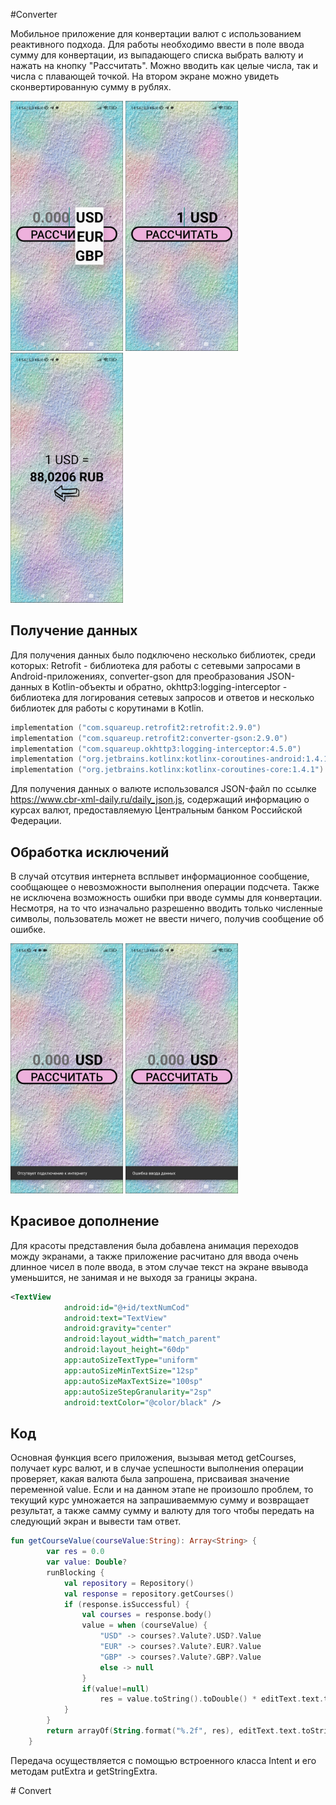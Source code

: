 #Converter

Мобильное приложение для конвертации валют с использованием реактивного подхода. Для работы необходимо ввести в поле ввода сумму для конвертации, из выпадающего списка выбрать валюту и нажать на кнопку "Рассчитать". 
Можно вводить как целые числа, так и числа с плавающей точкой. На втором экране можно увидеть сконвертированную сумму в рублях.
<div>
  <img src="https://github.com/IndraLosk/Converter/blob/main/img_for_readme/spinner.jpg" width="180" height="400" alt="Spinner">
  <img src="https://github.com/IndraLosk/Converter/blob/main/img_for_readme/app_work_1.jpg" width="180" height="400" alt="Image first screen">
  <img src="https://github.com/IndraLosk/Converter/blob/main/img_for_readme/app_work_2.jpg" width="180" height="400" alt="Image second screen">
</div>

<h2>Получение данных</h2>

Для получения данных было подключено несколько библиотек, среди которых: Retrofit - библиотека для работы с сетевыми запросами в Android-приложениях, converter-gson для преобразования JSON-данных в Kotlin-объекты и обратно, okhttp3:logging-interceptor - библиотека для логирования сетевых запросов и ответов и несколько библиотек для работы с корутинами в Kotlin. 

```Kotlin
implementation ("com.squareup.retrofit2:retrofit:2.9.0")
implementation ("com.squareup.retrofit2:converter-gson:2.9.0")
implementation ("com.squareup.okhttp3:logging-interceptor:4.5.0")
implementation ("org.jetbrains.kotlinx:kotlinx-coroutines-android:1.4.1")
implementation ("org.jetbrains.kotlinx:kotlinx-coroutines-core:1.4.1")
```

Для получения данных о валюте использовался JSON-файл по ссылке https://www.cbr-xml-daily.ru/daily_json.js, содержащий информацию о курсах валют, предоставляемую Центральным банком Российской Федерации.

<h2>Обработка исключений</h2>

В случай отсутвия интернета всплывет информационное сообщение, сообщающее о невозможности выполнения операции подсчета. Также не исключена возможность ошибки при вводе суммы для конвертации. Несмотря, на то что изначально разрешенно вводить только численные символы, пользователь может не ввести ничего, получив сообщение об ошибке.
<div>
  <img src="https://github.com/IndraLosk/Converter/blob/main/img_for_readme/catch_mistake_internet.jpg" width="180" height="400" alt="catch_mistake_internet">
  <img src="https://github.com/IndraLosk/Converter/blob/main/img_for_readme/catch_mistake_input.jpg" width="180" height="400" alt="catch_mistake_input">
</div>

<h2>Красивое дополнение</h2>

Для красоты представления была добавлена анимация переходов можду экранами, а также приложение расчитано для ввода очень длинное чисел в поле ввода, в этом случае текст на экране ввывода уменьшится, не занимая и не выходя за границы экрана.

```xml
<TextView
            android:id="@+id/textNumCod"
            android:text="TextView"
            android:gravity="center"
            android:layout_width="match_parent"
            android:layout_height="60dp"
            app:autoSizeTextType="uniform"
            app:autoSizeMinTextSize="12sp"
            app:autoSizeMaxTextSize="100sp"
            app:autoSizeStepGranularity="2sp"
            android:textColor="@color/black" />
```

<h2>Код</h2>

Основная функция всего приложения, вызывая метод getCourses, получает курс валют, и в случае успешности выполнения операции проверяет, какая валюта была запрошена, присваивая значение переменной value. Если и на данном этапе не произошло проблем, то текущий курс умножается на запрашиваеммую сумму и возвращает результат, а также самму сумму и валюту для того чтобы передать на следующий экран и вывести там ответ. 

```Kotlin
fun getCourseValue(courseValue:String): Array<String> {
        var res = 0.0
        var value: Double?
        runBlocking {
            val repository = Repository()
            val response = repository.getCourses()
            if (response.isSuccessful) {
                val courses = response.body()
                value = when (courseValue) {
                    "USD" -> courses?.Valute?.USD?.Value
                    "EUR" -> courses?.Valute?.EUR?.Value
                    "GBP" -> courses?.Valute?.GBP?.Value
                    else -> null
                }
                if(value!=null)
                    res = value.toString().toDouble() * editText.text.toString().toDouble()
            }
        }
        return arrayOf(String.format("%.2f", res), editText.text.toString(), courseValue)
    }
```

Передача осуществляется с помощью встроенного класса Intent и его методам putExtra и getStringExtra.


#   C o n v e r t 
 
 
